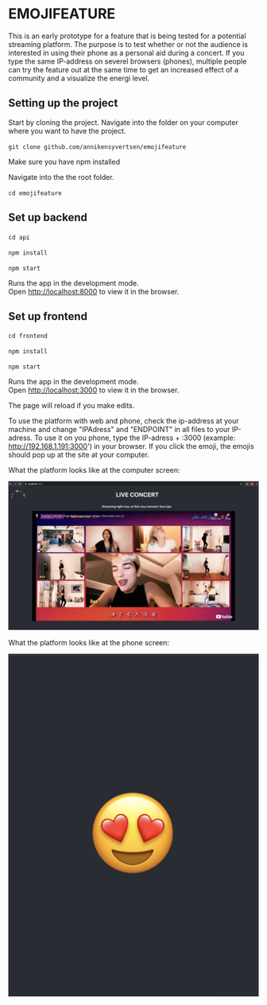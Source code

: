 # EMOJIFEATURE
This is an early prototype for a feature that is being tested for a potential streaming platform. The purpose is to test whether or not the audience is interested in using their phone as a personal aid during a concert. If you type the same IP-address on severel browsers (phones), multiple people can try the feature out at the same time to get an increased effect of a community and a visualize the energi level. 

## Setting up the project

Start by cloning the project.
Navigate into the folder on your computer where you want to have the project.

`git clone github.com/annikensyvertsen/emojifeature` 

Make sure you have npm installed 

Navigate into the the root folder.

`cd emojifeature` 

## Set up backend
`cd api` 

`npm install` 

`npm start` 

Runs the app in the development mode.<br />
Open [http://localhost:8000](http://localhost:8000) to view it in the browser.

## Set up frontend
`cd frontend` 

`npm install` 

`npm start` 

Runs the app in the development mode.<br />
Open [http://localhost:3000](http://localhost:3000) to view it in the browser.

The page will reload if you make edits.<br />

To use the platform with web and phone, check the ip-address at your machine and change "IPAdress" and "ENDPOINT" in all files to your IP-adress. To use it on you phone, type the IP-adress + :3000 (example: http://192.168.1.191:3000') in your browser. If you click the emoji, the emojis should pop up at the site at your computer.

What the platform looks like at the computer screen:

![Screenshot](public/screenshot1.png)

What the platform looks like at the phone screen:

![Screenshot](public/screenshot2.png)


